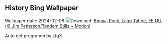 ## History Bing Wallpaper
Wallpaper date: 2024-02-06
![](https://www.bing.com/th?id=OHR.LakeTahoeRock_ES-ES8162819510_UHD.jpg&w=1000)Download: [Bonsai Rock, Lago Tahoe, EE.UU. (© Jim Patterson/Tandem Stills + Motion)](https://www.bing.com/th?id=OHR.LakeTahoeRock_ES-ES8162819510_UHD.jpg)

Auto get programm by LtgX

